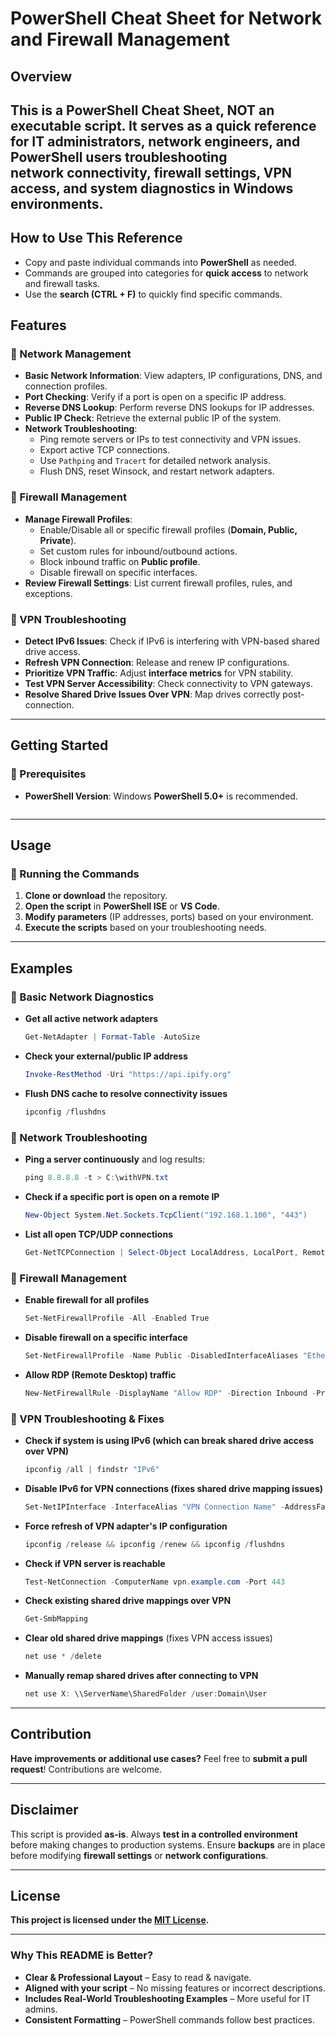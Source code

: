# **PowerShell Cheat Sheet for Network and Firewall Management**  

## **Overview**
 **This is a PowerShell Cheat Sheet, NOT an executable script.** 
It serves as a quick reference for IT administrators, network engineers, and PowerShell users troubleshooting  
network connectivity, firewall settings, VPN access, and system diagnostics in Windows environments.
---
## How to Use This Reference  
- Copy and paste individual commands into **PowerShell** as needed.  
- Commands are grouped into categories for **quick access** to network and firewall tasks.  
- Use the **search (CTRL + F)** to quickly find specific commands.  

## **Features**  

### **🔹 Network Management**  
- **Basic Network Information**: View adapters, IP configurations, DNS, and connection profiles.  
- **Port Checking**: Verify if a port is open on a specific IP address.  
- **Reverse DNS Lookup**: Perform reverse DNS lookups for IP addresses.  
- **Public IP Check**: Retrieve the external public IP of the system.  
- **Network Troubleshooting**:  
  - Ping remote servers or IPs to test connectivity and VPN issues.  
  - Export active TCP connections.  
  - Use `Pathping` and `Tracert` for detailed network analysis.  
  - Flush DNS, reset Winsock, and restart network adapters.  

### **🔹 Firewall Management**  
- **Manage Firewall Profiles**:  
  - Enable/Disable all or specific firewall profiles (**Domain, Public, Private**).  
  - Set custom rules for inbound/outbound actions.  
  - Block inbound traffic on **Public profile**.  
  - Disable firewall on specific interfaces.  
- **Review Firewall Settings**: List current firewall profiles, rules, and exceptions.  

### **🔹 VPN Troubleshooting**  
- **Detect IPv6 Issues**: Check if IPv6 is interfering with VPN-based shared drive access.  
- **Refresh VPN Connection**: Release and renew IP configurations.  
- **Prioritize VPN Traffic**: Adjust **interface metrics** for VPN stability.  
- **Test VPN Server Accessibility**: Check connectivity to VPN gateways.  
- **Resolve Shared Drive Issues Over VPN**: Map drives correctly post-connection.  

---

## **Getting Started**  

### **🔹 Prerequisites**  
- **PowerShell Version**: Windows **PowerShell 5.0+** is recommended.  
  ```  

---

## **Usage**  

### **🔹 Running the Commands**  
1. **Clone or download** the repository.  
2. **Open the script** in **PowerShell ISE** or **VS Code**.  
3. **Modify parameters** (IP addresses, ports) based on your environment.  
4. **Execute the scripts** based on your troubleshooting needs.  

---

## **Examples**  

### **🔹 Basic Network Diagnostics**  
- **Get all active network adapters**  
  ```powershell
  Get-NetAdapter | Format-Table -AutoSize
  ```

- **Check your external/public IP address**  
  ```powershell
  Invoke-RestMethod -Uri "https://api.ipify.org"
  ```

- **Flush DNS cache to resolve connectivity issues**  
  ```powershell
  ipconfig /flushdns
  ```

### **🔹 Network Troubleshooting**  
- **Ping a server continuously** and log results:  
  ```powershell
  ping 8.8.8.8 -t > C:\withVPN.txt
  ```

- **Check if a specific port is open on a remote IP**  
  ```powershell
  New-Object System.Net.Sockets.TcpClient("192.168.1.100", "443")
  ```

- **List all open TCP/UDP connections**  
  ```powershell
  Get-NetTCPConnection | Select-Object LocalAddress, LocalPort, RemoteAddress, RemotePort, State | Format-Table -AutoSize
  ```

### **🔹 Firewall Management**  
- **Enable firewall for all profiles**  
  ```powershell
  Set-NetFirewallProfile -All -Enabled True
  ```

- **Disable firewall on a specific interface**  
  ```powershell
  Set-NetFirewallProfile -Name Public -DisabledInterfaceAliases "Ethernet1"
  ```

- **Allow RDP (Remote Desktop) traffic**  
  ```powershell
  New-NetFirewallRule -DisplayName "Allow RDP" -Direction Inbound -Protocol TCP -LocalPort 3389 -Action Allow
  ```

### **🔹  VPN Troubleshooting & Fixes**  
- **Check if system is using IPv6 (which can break shared drive access over VPN)**  
  ```powershell
  ipconfig /all | findstr "IPv6"
  ```

- **Disable IPv6 for VPN connections (fixes shared drive mapping issues)**  
  ```powershell
  Set-NetIPInterface -InterfaceAlias "VPN Connection Name" -AddressFamily IPv6 -Dhcp Disabled
  ```

- **Force refresh of VPN adapter's IP configuration**  
  ```powershell
  ipconfig /release && ipconfig /renew && ipconfig /flushdns
  ```

- **Check if VPN server is reachable**  
  ```powershell
  Test-NetConnection -ComputerName vpn.example.com -Port 443
  ```

- **Check existing shared drive mappings over VPN**  
  ```powershell
  Get-SmbMapping
  ```

- **Clear old shared drive mappings** (fixes VPN access issues)  
  ```powershell
  net use * /delete
  ```

- **Manually remap shared drives after connecting to VPN**  
  ```powershell
  net use X: \\ServerName\SharedFolder /user:Domain\User
  ```

---

## **Contribution**  
**Have improvements or additional use cases?** Feel free to **submit a pull request**! Contributions are welcome.  

---

## **Disclaimer**  
This script is provided **as-is**. Always **test in a controlled environment** before making changes to production systems. Ensure **backups** are in place before modifying **firewall settings** or **network configurations**.  

---

## **License**  
 **This project is licensed under the [MIT License](LICENSE).**  

---

### **Why This README is Better?**
- **Clear & Professional Layout** – Easy to read & navigate.  
- **Aligned with your script** – No missing features or incorrect descriptions.  
- **Includes Real-World Troubleshooting Examples** – More useful for IT admins.  
- **Consistent Formatting** – PowerShell commands follow best practices.  